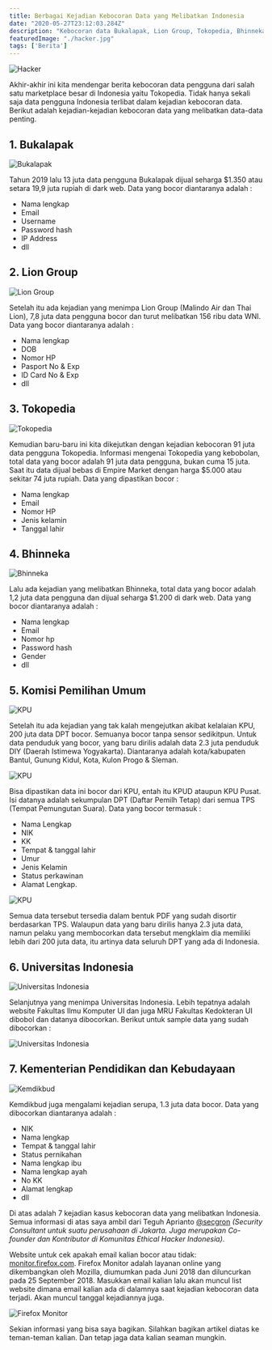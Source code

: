 ```yaml
---
title: Berbagai Kejadian Kebocoran Data yang Melibatkan Indonesia
date: "2020-05-27T23:12:03.284Z"
description: "Kebocoran data Bukalapak, Lion Group, Tokopedia, Bhinneka, KPU, Universitas Indonesia, dan Kemdikbud Lengkap Terbaru."
featuredImage: "./hacker.jpg"
tags: ['Berita']
---
```


![Hacker](./hacker.jpg)

Akhir-akhir ini kita mendengar berita kebocoran data pengguna dari salah satu marketplace besar di Indonesia yaitu Tokopedia. Tidak hanya sekali saja data pengguna Indonesia terlibat dalam kejadian kebocoran data. Berikut adalah kejadian-kejadian kebocoran data yang melibatkan data-data penting. 

## 1. Bukalapak

![Bukalapak](./1-bukalapak.jpg)

Tahun 2019 lalu 13 juta data pengguna Bukalapak dijual seharga $1.350 atau setara 19,9 juta rupiah di dark web. Data yang bocor diantaranya adalah :
- Nama lengkap
- Email
- Username
- Password hash
- IP Address
- dll

## 2. Lion Group

![Lion Group](./2-lion.jpg)

Setelah itu ada kejadian yang menimpa Lion Group (Malindo Air dan Thai Lion), 7,8 juta data pengguna bocor dan turut melibatkan 156 ribu data WNI. Data yang bocor diantaranya adalah :
- Nama lengkap
- DOB
- Nomor HP
- Pasport No & Exp
- ID Card No & Exp
- dll

## 3. Tokopedia

![Tokopedia](./3-tokopedia.jpg)

Kemudian baru-baru ini kita dikejutkan dengan kejadian kebocoran 91 juta data pengguna Tokopedia. Informasi mengenai Tokopedia yang kebobolan, total data yang bocor adalah 91 juta data pengguna, bukan cuma 15 juta. Saat itu data dijual bebas di Empire Market dengan harga $5.000 atau sekitar 74 juta rupiah. Data yang dipastikan bocor : 
- Nama lengkap
- Email
- Nomor HP
- Jenis kelamin
- Tanggal lahir

## 4. Bhinneka

![Bhinneka](./4-bhinneka.jpg)

Lalu ada kejadian yang melibatkan Bhinneka, total data yang bocor adalah 1,2 juta data pengguna dan dijual seharga $1.200 di dark web. Data yang bocor diantaranya adalah :
- Nama lengkap
- Email
- Nomor hp
- Password hash
- Gender
- dll

## 5. Komisi Pemilihan Umum

![KPU](./5-kpu-1.jpg)

Setelah itu ada kejadian yang tak kalah mengejutkan akibat kelalaian KPU, 200 juta data DPT bocor. Semuanya bocor tanpa sensor sedikitpun. Untuk data penduduk yang bocor, yang baru dirilis adalah data 2.3 juta penduduk DIY (Daerah Istimewa Yogyakarta). Diantaranya adalah kota/kabupaten Bantul, Gunung Kidul, Kota, Kulon Progo & Sleman. 

![KPU](./5-kpu-2.jpg)

Bisa dipastikan data ini bocor dari KPU, entah itu KPUD ataupun KPU Pusat. Isi datanya adalah sekumpulan DPT (Daftar Pemilh Tetap) dari semua TPS (Tempat Pemungutan Suara). Data yang bocor termasuk :
- Nama Lengkap
- NIK
- KK
- Tempat & tanggal lahir
- Umur
- Jenis Kelamin
- Status perkawinan
- Alamat Lengkap.

![KPU](./5-kpu-3.jpg)

Semua data tersebut tersedia dalam bentuk PDF yang sudah disortir berdasarkan TPS. Walaupun data yang baru dirilis hanya 2.3 juta data, namun pelaku yang membocorkan data tersebut mengklaim dia memiliki lebih dari 200 juta data, itu artinya data seluruh DPT yang ada di Indonesia.

## 6. Universitas Indonesia

![Universitas Indonesia](./6-ui-1.jpg)

Selanjutnya yang menimpa Universitas Indonesia. Lebih tepatnya adalah website Fakultas Ilmu Komputer UI dan juga MRU Fakultas Kedokteran UI dibobol dan datanya dibocorkan. Berikut untuk sample data yang sudah dibocorkan :

![Universitas Indonesia](./6-ui-2-1.png)

## 7. Kementerian Pendidikan dan Kebudayaan

![Kemdikbud](./7-kemdikbud.jpg)

Kemdikbud juga mengalami kejadian serupa, 1.3 juta data  bocor. Data yang dibocorkan diantaranya adalah :
- NIK
- Nama lengkap
- Tempat & tanggal lahir
- Status pernikahan
- Nama lengkap ibu
- Nama lengkap ayah
- No KK
- Alamat lengkap
- dll

Di atas adalah 7 kejadian kasus kebocoran data yang melibatkan Indonesia. Semua informasi di atas saya ambil dari Teguh Aprianto <a href="https://twitter.com/secgron" target="_blank" rel="noreferrer" title="@secgron">@secgron</a> *(Security Consultant untuk suatu perusahaan di Jakarta. Juga merupakan Co-founder dan Kontributor di Komunitas Ethical Hacker Indonesia)*.

Website untuk cek apakah email kalian bocor atau tidak: <a href="https://monitor.firefox.com/" target="_blank" rel="noreferrer" title="Firefox Monitor">monitor.firefox.com</a>. Firefox Monitor adalah layanan online yang dikembangkan oleh Mozilla, diumumkan pada Juni 2018 dan diluncurkan pada 25 September 2018. Masukkan email kalian lalu akan muncul list website dimana email kalian ada di dalamnya saat kejadian kebocoran data terjadi. Akan muncul tanggal kejadiannya juga.

![Firefox Monitor](./firefox.png)

Sekian informasi yang bisa saya bagikan. Silahkan bagikan artikel diatas ke teman-teman kalian. Dan tetap jaga data kalian seaman mungkin.